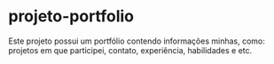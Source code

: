 # projeto-portfolio

Este projeto possui um portfólio contendo informações minhas, como: projetos em que participei, contato, experiência, habilidades e etc.

